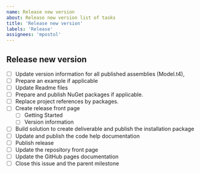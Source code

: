 ```yaml
---
name: Release new version
about: Release new version list of tasks
title: 'Release new version'
labels: 'Release'
assignees: 'mpostol'
---
```


## Release new version

- [ ] Update version information for all published assemblies (Model.t4), 
- [ ] Prepare an example if applicable
- [ ] Update Readme files
- [ ] Prepare and publish NuGet packages if applicable. 
- [ ] Replace project references by packages.
- [ ] Create release front page
  - [ ] Getting Started
  - [ ] Version information
- [ ] Build solution to create deliverable and publish the installation package
- [ ] Update and publish the code help documentation
- [ ] Publish release
- [ ] Update the repository front page
- [ ] Update the GitHub pages documentation
- [ ] Close this issue and the parent milestone